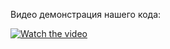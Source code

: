 Видео демонстрация нашего кода:

[![Watch the video](https://i.sstatic.net/Vp2cE.png)]((https://github.com/Vik0t/MGE-VK/edit/main/screen_recording.mp4))
